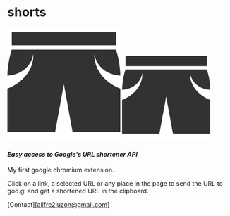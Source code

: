 #      shorts

![shorty pants](shorts.png "shorts")
<img src="shorts.png" alt="shorts" style="width: 200px;height:200px;"/>
#### *Easy access to Google's URL shortener API*
My first google chromium extension. 

Click on a link, a selected URL or any place in the page
to send the URL to goo.gl and get a shortened URL in the clipboard.

[Contact][allfre2luzon@gmail.com]
